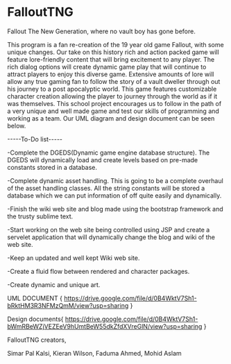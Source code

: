 # FalloutTNG
Fallout The New Generation, where no vault boy has gone before.

This program is a fan re-creation of the 19 year old game Fallout, with some unique changes.
Our take on this history rich and action packed game will feature lore-friendly content that will bring excitement to any player.
The rich dialog options will create dynamic game play that will continue to attract players to enjoy this diverse game. 
Extensive amounts of lore will allow any true gaming fan to follow the story of a vault dweller through out his journey to a post apocalyptic world. This game features customizable character creation allowing the player to journey through the world as if it was themselves.
This school project encourages us to follow in the path of a very unique and well made game and test our skills of programming and working as a team. Our UML diagram and design document can be seen below.

-----To-Do list-----

-Complete the DGEDS(Dynamic game engine database structure). The DGEDS will dynamically load and create levels based on pre-made constants stored in a database.

-Complete dynamic asset handling. This is going to be a complete overhaul of the asset handling classes. All the string constants will be stored a database which we can put information of off quite easily and dynamically.

-Finish the wiki web site and blog made using the bootstrap framework and the trusty sublime text. 

-Start working on the web site being controlled using JSP and create a servelet application that will dynamically change the blog and wiki of the web site.

-Keep an updated and well kept Wiki web site. 

-Create a fluid flow between rendered and character packages.

-Create dynamic and unique art. 

UML DOCUMENT {
https://drive.google.com/file/d/0B4WktV7Sh1-bRktHM3R3NFMzQmM/view?usp=sharing 
}

Design documents{
https://drive.google.com/file/d/0B4WktV7Sh1-bWmRBeWZjVEZEeV9hUmtBeW55dkZfdXVreGlN/view?usp=sharing
}


FalloutTNG creators,

Simar Pal Kalsi,
Kieran Wilson,
Faduma Ahmed,
Mohid Aslam

